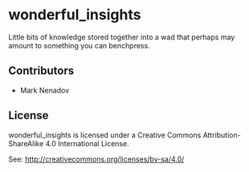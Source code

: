 # wonderful_insights
Little bits of knowledge stored together into a wad that perhaps may amount to something you can benchpress.

Contributors
------------

* Mark Nenadov

License
-------

wonderful_insights is licensed under a Creative Commons Attribution-ShareAlike 4.0 International License.

See: http://creativecommons.org/licenses/by-sa/4.0/
